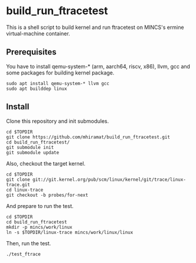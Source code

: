 # build_run_ftracetest

This is a shell script to build kernel and run ftracetest on MINCS's
ermine virtual-machine container.

Prerequisites
-------------
You have to install qemu-system-* (arm, aarch64, riscv, x86), llvm, gcc and some packages for building kernel package.
```
sudo apt install qemu-system-* llvm gcc
sudo apt builddep linux
```

Install
-------
Clone this repository and init submodules.

```
cd $TOPDIR
git clone https://github.com/mhiramat/build_run_ftracetest.git
cd build_run_ftracetest/
git submodule init
git submodule update
```

Also, checkout the target kernel.

```
cd $TOPDIR
git clone git://git.kernel.org/pub/scm/linux/kernel/git/trace/linux-trace.git
cd linux-trace
git checkout -b probes/for-next
```

And prepare to run the test.

```
cd $TOPDIR
cd build_run_ftracetest
mkdir -p mincs/work/linux
ln -s $TOPDIR/linux-trace mincs/work/linux/linux
```

Then, run the test.

```
./test_ftrace
```
